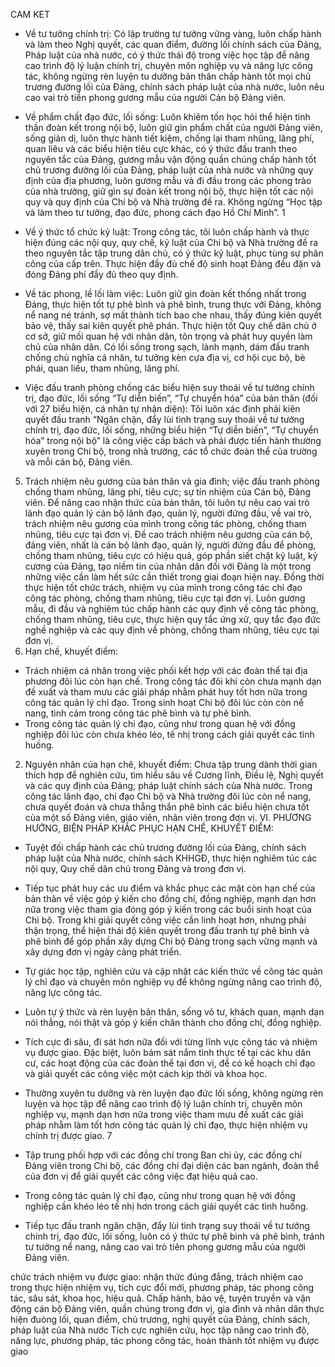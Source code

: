 CAM KET
- Về tư tưởng chính trị: Có lập trường tư tưởng vững vàng, luôn chấp hành và
làm theo Nghị quyết, các quan điểm, đường lối chính sách của Đảng, Pháp luật của
nhà nước, có ý thức thái độ trong việc học tập để nâng cao trình độ lý luận chính trị,
chuyên môn nghiệp vụ và năng lực công tác, không ngừng rèn luyện tu dưỡng bản
thân chấp hành tốt mọi chủ trương đường lối của Đảng, chính sách pháp luật của nhà
nước, luôn nêu cao vai trò tiền phong gương mẫu của người Cán bộ Đảng viên.
- Về phẩm chất đạo đức, lối sống: Luôn khiêm tốn học hỏi thể hiện tinh thần
đoàn kết trong nội bộ, luôn giữ gìn phẩm chất của người Đảng viên, sống giản dị, luôn
thực hành tiết kiệm, chống lại tham nhũng, lãng phí, quan liêu và các biểu hiện tiêu
cực khác, có ý thức đấu tranh theo nguyên tắc của Đảng, gương mẫu vận động quần
chúng chấp hành tốt chủ trương đường lối của Đảng, pháp luật của nhà nước và
những quy định của địa phương, luôn gương mẫu và đi đầu trong các phong trào của
nhà trường, giữ gìn sự đoàn kết trong nội bộ, thực hiện tốt các nội quy và quy định
của Chi bộ và Nhà trường đề ra. Không ngừng “Học tập và làm theo tư tưởng, đạo
đức, phong cách đạo Hồ Chí Minh”.
1

- Về ý thức tổ chức kỷ luật: Trong công tác, tôi luôn chấp hành và thực hiện
đúng các nội quy, quy chế, kỷ luật của Chi bộ và Nhà trường đề ra theo nguyên tắc
tập trung dân chủ, có ý thức kỷ luật, phục tùng sự phân công của cấp trên. Thực hiện
đầy đủ chế độ sinh hoạt Đảng đều đặn và đóng Đảng phí đầy đủ theo quy định.
- Về tác phong, lề lối làm việc: Luôn giữ gìn đoàn kết thống nhất trong Đảng,
thực hiện tốt tự phê bình và phê bình, trung thực với Đảng, không nể nang né tránh,
sợ mất thành tích bao che nhau, thấy đúng kiên quyết bảo vệ, thấy sai kiên quyết phê
phán. Thực hiện tốt Quy chế dân chủ ở cơ sở, giữ mối quan hệ với nhân dân, tôn trọng
và phát huy quyền làm chủ của nhân dân. Có lối sống trong sạch, lành mạnh, dám đấu
tranh chống chủ nghĩa cá nhân, tư tưởng kèn cựa địa vị, cơ hội cục bộ, bè phái, quan
liêu, tham nhũng, lãng phí.
- Việc đấu tranh phòng chống các biểu hiện suy thoái về tư tưởng chính trị,
đạo đức, lối sống “Tự diễn biến”, “Tự chuyển hóa” của bản thân (đối với 27 biểu
hiện, cá nhân tự nhận diện): Tôi luôn xác định phải kiên quyết đấu tranh “Ngăn
chặn, đẩy lùi tình trạng suy thoái về tư tưởng chính trị, đạo đức, lối sống, những biểu
hiện “Tự diễn biến”, “Tự chuyển hóa” trong nội bộ” là công việc cấp bách và phải
được tiến hành thường xuyên trong Chi bộ, trong nhà trường, các tổ chức đoàn thể của
trường và mỗi cán bộ, Đảng viên.
5. Trách nhiệm nêu gương của bản thân và gia đình; việc đấu tranh phòng
chống tham nhũng, lãng phí, tiêu cực; sự tín nhiệm của Cán bộ, Đảng viên.
Để nâng cao nhận thức của bản thân, tôi luôn tự nêu cao vai trò lãnh đạo quản
lý cán bộ lãnh đạo, quản lý, người đứng đầu, về vai trò, trách nhiệm nêu gương của
mình trong công tác phòng, chống tham nhũng, tiêu cực tại đơn vị. Đề cao trách
nhiệm nêu gương của cán bộ, đảng viên, nhất là cán bộ lãnh đạo, quản lý, người đứng
đầu để phòng, chống tham nhũng, tiêu cực có hiệu quả, góp phần siết chặt kỷ luật, kỷ
cương của Đảng, tạo niềm tin của nhân dân đối với Đảng là một trong những việc cần
làm hết sức cần thiết trong giai đoạn hiện nay. Đồng thời thực hiện tốt chức trách,
nhiệm vụ của mình trong công tác chỉ đạo công tác phòng, chống tham nhũng, tiêu
cực tại đơn vị. Luôn gương mẫu, đi đầu và nghiêm túc chấp hành các quy định về
công tác phòng, chống tham nhũng, tiêu cực, thực hiện quy tắc ứng xử, quy tắc đạo
đức nghề nghiệp và các quy định về phòng, chống tham nhũng, tiêu cực tại đơn vị.
1. Hạn chế, khuyết điểm:
- Trách nhiệm cá nhân trong việc phối kết hợp với các đoàn thể tại địa phương
đôi lúc còn hạn chế. Trong công tác đôi khi còn chưa mạnh dạn đề xuất và tham mưu
các giải pháp nhằm phát huy tốt hơn nữa trong công tác quản lý chỉ đạo. Trong sinh
hoạt Chi bộ đôi lúc còn còn nể nang, tình cảm trong công tác phê bình và tự phê bình.
- Trong công tác quản lý chỉ đạo, cũng như trong quan hệ với đồng nghiệp đôi
lúc còn chưa khéo léo, tế nhị trong cách giải quyết các tình huống.
2. Nguyên nhân của hạn chê, khuyết điểm:
Chưa tập trung dành thời gian thích hợp để nghiên cứu, tìm hiểu sâu về Cương
lĩnh, Điều lệ, Nghị quyết và các quy định của Đảng; pháp luật chính sách của Nhà
nước. Trong công tác lãnh đạo, chỉ đạo Chi bộ và Nhà trường đôi lúc còn nể nang,
chưa quyết đoán và chưa thẳng thắn phê bình các biểu hiện chưa tốt của một số Đảng
viên, giáo viên, nhân viên trong đơn vị.
VI. PHƯƠNG HƯỚNG, BIỆN PHÁP KHẮC PHỤC HẠN CHẾ, KHUYẾT
ĐIỂM:
- Tuyệt đối chấp hành các chủ trương đường lối của Đảng, chính sách pháp luật
của Nhà nước, chính sách KHHGĐ, thực hiện nghiêm túc các nội quy, Quy chế dân
chủ trong Đảng và trong đơn vị.
- Tiếp tục phát huy các ưu điểm và khắc phục các mặt còn hạn chế của bản
thân về việc góp ý kiến cho đồng chí, đồng nghiệp, mạnh dạn hơn nữa trong việc
tham gia đóng góp ý kiến trong các buổi sinh hoạt của Chi bộ. Trong khi giải quyết
công việc cần linh hoạt hơn, nhưng phải thận trọng, thể hiện thái độ kiên quyết trong
đấu tranh tự phê bình và phê bình để góp phần xây dựng Chi bộ Đảng trong sạch vững
mạnh và xây dựng đơn vị ngày càng phát triển.
- Tự giác học tập, nghiên cứu và cập nhật các kiến thức về công tác quản lý chỉ
đạo và chuyên môn nghiệp vụ để không ngừng nâng cao trình độ, năng lực công tác.
- Luôn tự ý thức và rèn luyện bản thân, sống vô tư, khách quan, mạnh dạn nói
thẳng, nói thật và góp ý kiến chân thành cho đồng chí, đồng nghiệp.
- Tích cực đi sâu, đi sát hơn nữa đối với từng lĩnh vực công tác và nhiệm vụ
được giao. Đặc biệt, luôn bám sát nắm tình thực tế tại các khu dân cư, các hoạt động
của các đoàn thể tại đơn vị, để có kế hoạch chỉ đạo và giải quyết các công việc một
cách kịp thời và khoa học.
- Thường xuyên tu dưỡng và rèn luyện đạo đức lối sống, không ngừng rèn
luyện và học tập để nâng cao trình độ lý luận chính trị, chuyên môn nghiệp vụ, mạnh
dạn hơn nữa trong việc tham mưu đề xuất các giải pháp nhằm làm tốt hơn công tác
quản lý chỉ đạo, thực hiện nhiệm vụ chính trị được giao.
7

- Tập trung phối hợp với các đồng chí trong Ban chi ủy, các đồng chí Đảng
viên trong Chi bộ, các đồng chí đại diện các ban ngành, đoàn thể của đơn vị để giải
quyết các công việc đạt hiệu quả cao.
- Trong công tác quản lý chỉ đạo, cũng như trong quan hệ với đồng nghiệp cần
khéo léo tế nhị hơn trong cách giải quyết các tình huống.
- Tiếp tục đấu tranh ngăn chặn, đẩy lùi tình trạng suy thoái về tư tưởng chính
trị, đạo đức, lối sống, luôn có ý thức tự phê bình và phê bình, tránh tư tưởng nể nang,
nâng cao vai trò tiên phong gương mẫu của người Đảng viên.


chức trách nhiệm vụ được giao:
nhận thức đúng đắng, trách nhiệm cao trong thực hiện nhiệm vụ, tích cực đổi mới, phương pháp, tác phong công tác, sâu sát, khoa học, hiệu quả. Chấp hành, bảo vệ, tuyên truyền và vận động cán bộ Đảng viên, quần chúng trong đơn vị, gia đình và nhân dân thực hiện đuòng lối, quan điểm, chủ trương, nghị quyết của Đảng, chính sách, pháp luật của Nhà nước
Tích cực nghiên cứu, học tập nâng cao trình độ, năng lực, phương pháp, tác phong công tác, hoàn thành tốt nhiệm vụ được giao